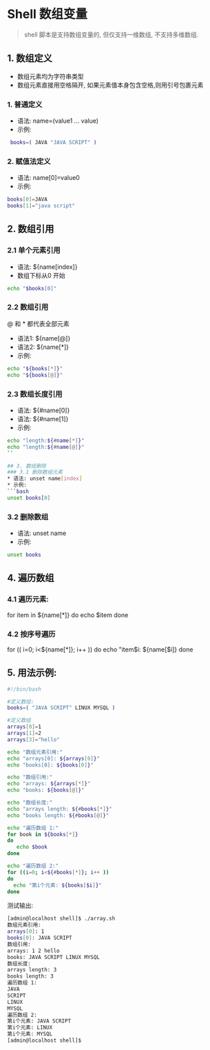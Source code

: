 # Shell 数组变量
> shell 脚本是支持数组变量的, 但仅支持一维数组, 不支持多维数组.


## 1. 数组定义
* 数组元素均为字符串类型
* 数组元素直接用空格隔开, 如果元素值本身包含空格,则用引号包裹元素
### 1. 普通定义
* 语法: name=(value1 ... value)
* 示例:
```bash
 books=( JAVA "JAVA SCRIPT" )
```

### 2. 赋值法定义
* 语法: name[0]=value0
* 示例:
```bash
books[0]=JAVA
books[1]="java script"
```

## 2. 数组引用
### 2.1 单个元素引用
* 语法: ${name[index]}
* 数组下标从0 开始
```bash
echo "$books[0]"
```

### 2.2 数组引用
@ 和 * 都代表全部元素
* 语法1: ${name[@]}
* 语法2: ${name[*]}
* 示例:
``` bash
echo "${books[*]}"
echo "${books[@]}"
```

### 2.3 数组长度引用
* 语法: ${#name[0]}
* 语法: ${#name[1]}
* 示例:
```bash
echo "length:${#name[*]}"
echo "length:${#name[@]}"
``

## 3. 数组删除
### 3.1 删除数组元素
* 语法: unset name[index]
* 示例:
```bash
unset books[0]
```

### 3.2 删除数组
* 语法: unset name
* 示例:
```bash
unset books
```


## 4. 遍历数组
### 4.1 遍历元素:
for item in ${name[*]}
do 
  echo $item
done

### 4.2 按序号遍历
for (( i=0; i<${name[*]}; i++ )) 
do
   echo "item$i: ${name[$i]}
done


## 5. 用法示例:
```bash
#!/bin/bash

#定义数组:
books=( "JAVA SCRIPT" LINUX MYSQL )

#定义数组
arrays[0]=1
arrays[1]=2
arrays[3]="hello"

echo "数组元素引用:"
echo "arrays[0]: ${arrays[0]}"
echo "books[0]: ${books[0]}"

echo "数组引用:"
echo "arrays: ${arrays[*]}"
echo "books: ${books[@]}"

echo "数组长度:"
echo "arrays length: ${#books[*]}"
echo "books length: ${#books[@]}"

echo "遍历数组 1:"
for book in ${books[*]}
do
   echo $book
done

echo "遍历数组 2:"
for ((i=0; i<${#books[*]}; i++ ))
do
  echo "第i个元素: ${books[$i]}"
done

```

测试输出:
```bash
[admin@localhost shell]$ ./array.sh 
数组元素引用:
arrays[0]: 1
books[0]: JAVA SCRIPT
数组引用:
arrays: 1 2 hello
books: JAVA SCRIPT LINUX MYSQL
数组长度:
arrays length: 3
books length: 3
遍历数组 1:
JAVA
SCRIPT
LINUX
MYSQL
遍历数组 2:
第i个元素: JAVA SCRIPT
第i个元素: LINUX
第i个元素: MYSQL
[admin@localhost shell]$ 
```